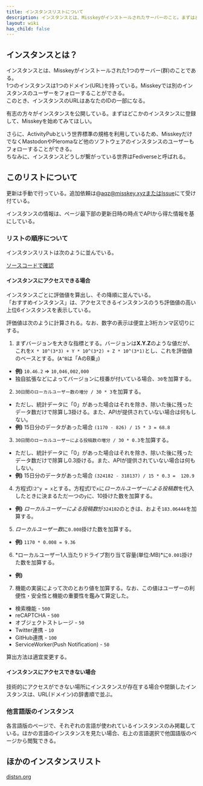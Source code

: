 ```yaml
---
title: インスタンスリストについて
description: インスタンスとは、Misskeyがインストールされたサーバーのこと。まずはどこかのインスタンスに登録して、Misskeyを始めてみてほしい。
layout: wiki
has_child: false
---
```

## インスタンスとは？
インスタンスとは、Misskeyがインストールされた1つのサーバー(群)のことである。  
1つのインスタンスは1つのドメイン(URL)を持っている。Misskeyでは別のインスタンスのユーザーをフォローすることができる。  
このとき、インスタンスのURLはあなたのIDの一部になる。

有志の方々がインスタンスを公開している。まずはどこかのインスタンスに登録して、Misskeyを始めてみてほしい。

さらに、ActivityPubという世界標準の規格を利用しているため、MisskeyだけでなくMastodonやPleromaなど他のソフトウェアのインスタンスのユーザーもフォローすることができる。  
ちなみに、インスタンスどうしが繋がっている世界はFediverseと呼ばれる。

## このリストについて
更新は手動で行っている。追加依頼は@aqz@misskey.xyzまたは[Issue](https://github.com/joinmisskey/joinmisskey.github.io/issues/new)にて受け付ている。

インスタンスの情報は、ページ最下部の更新日時の時点でAPIから得た情報を基にしている。

### リストの順序について
インスタンスリストは次のように並んでいる。

[ソースコードで確認](https://github.com/joinmisskey/joinmisskey.github.io/blob/src/scripts/builder/registerer/base.js#L108)

#### インスタンスにアクセスできる場合
インスタンスごとに評価値を算出し、その降順に並んでいる。  
「おすすめインスタンス」は、アクセスできるインスタンスのうち評価値の高い上位6インスタンスを表示している。

評価値は次のように計算される。なお、数字の表示は便宜上3桁カンマ区切りにする。

1. まずバージョンを大きな指標とする。バージョンは**X.Y.Z**のような値だが、これを`X * 10^(3*3) + Y * 10^(3*2) + Z * 10^(3*1)`とし、これを評価値のベースとする。(`A^B`は「AのB乗」)
  * **例)** `10.46.2` => `10,046,002,000`
  * 独自拡張などによってバージョンに枝番が付いている場合、`30`を加算する。
2. `30日間のローカルユーザー数の増分 / 30 * 3`を加算する。
  * ただし、統計データに「0」があった場合はそれを除き、除いた後に残ったデータ数だけで除算し3掛ける。また、APIが提供されていない場合は何もしない。
  * **例)** 15日分のデータがあった場合 `(1170 - 826) / 15 * 3 = 68.8`
3. `30日間のローカルユーザーによる投稿数の増分 / 30 * 0.3`を加算する。
  * ただし、統計データに「0」があった場合はそれを除き、除いた後に残ったデータ数だけで除算し0.3掛ける。また、APIが提供されていない場合は何もしない。
  * **例)** 15日分のデータがあった場合 `(324182 - 318137) / 15 * 0.3 =  120.9`
4. 方程式l:`2^y = x`とする。方程式lで`x`に*ローカルユーザーによる投稿数*を代入したときに決まるただ一つの`y`に、10掛けた数を加算する。
  * **例)** *ローカルユーザーによる投稿数*が`324182`のときは、およそ`183.06444`を加算する。
5. *ローカルユーザー数*に`0.008`掛けた数を加算する。
  * **例)** `1170 * 0.008 = 9.36`
6. *ローカルユーザー1人当たりドライブ割り当て容量(単位:MB)*に`0.001`掛けた数を加算する。
  * **例)**
7. 機能の実装によって次のとおり値を加算する。なお、この値はユーザーの利便性・安全性と機能の重要性を鑑みて算定した。
  * 検索機能 - `500`
  * reCAPTCHA - `500`
  * オブジェクトストレージ - `50`
  * Twitter連携 - `10`
  * GitHub連携 - `100`
  * ServiceWorker(Push Notification) - `50`

算出方法は適宜変更する。

#### インスタンスにアクセスできない場合
技術的にアクセスができない場所にインスタンスが存在する場合や閉鎖したインスタンスは、URL(ドメイン)の辞書順で並ぶ。

### 他言語版のインスタンス
各言語版のページで、それぞれの言語が使われているインスタンスのみ掲載している。ほかの言語のインスタンスを見たい場合、右上の言語選択で他国語版のページから閲覧できる。

## ほかのインスタンスリスト
[distsn.org](https://distsn.org/misskey-instances.html)
